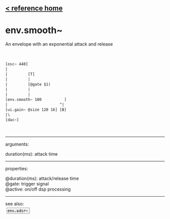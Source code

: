 [< reference home](ceammc_lib.html)
---

# env.smooth~


An envelope with an exponential attack and release

```


[osc~ 440]
|
|         [T]
|         |
|         [@gate $1(
|         |
|         |
[env.smooth~ 100          ]
|                       ^|
[ui.gain~ @size 120 16] [B]
|\
[dac~]

            
```

---
arguments:

duration(ms): attack time<br>

---
properties:

@duration(ms): attack/release time<br>
@gate: trigger signal<br>
@active: on/off dsp
            processing<br>

---
see also:<br>
[![env.adsr~](img/object_env.adsr~.png)](env.adsr~.html)
